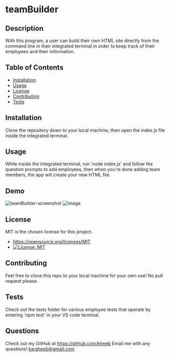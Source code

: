 # teamBuilder

## Description
  With this program, a user can build their own HTML site directly from the command line in their integrated terminal in order to keep track of their employees and their information.

## Table of Contents
   * [Installation](#Installation)
   * [Usage](#Usage)
   * [License](#License)
   * [Contributing](#Contributing)
   * [Tests](#Tests)

## Installation
  Clone the repository down to your local machine, then open the index.js file inside the integrated terminal.

## Usage
  While inside the integrated terminal, run 'node index.js' and follow the question prompts to add employees, then when you're done adding team members, the app will create your new HTML file.
  
## Demo
  ![teamBuilder-screenshot](https://user-images.githubusercontent.com/93744725/154716408-742128df-a48c-4d25-9022-81d9326b9075.png)
  ![image](https://user-images.githubusercontent.com/93744725/150801370-59f7d8b7-a425-4096-9b87-32a6c7893c4c.png)
  
## License
  MIT is the chosen license for this project.
  * https://opensource.org/licenses/MIT
  * [![License: MIT](https://img.shields.io/badge/License-MIT-yellow.svg)](https://opensource.org/licenses/MIT)

## Contributing
  Feel free to clone this repo to your local machine for your own use! No pull request please.

## Tests
  Check out the tests folder for various employee tests that operate by entering 'npm test' in your VS code terminal.

## Questions
  Check out my GitHub at https://github.com/kheeb
  Email me with any questions!
  karaheeb@gmail.com
